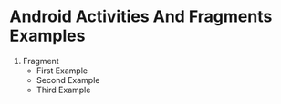 # Android Activities And Fragments Examples

1. Fragment
   - First Example
   - Second Example
   - Third Example